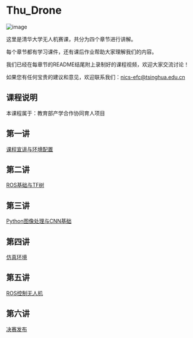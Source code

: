 # Thu_Drone
![image](https://user-images.githubusercontent.com/74605431/140718396-69677710-dfaf-4af7-8a7c-818f45c44617.png)


这里是清华大学无人机赛课，共分为四个章节进行讲解。

每个章节都有学习课件，还有课后作业帮助大家理解我们的内容。

我们已经在每章节的README结尾附上录制好的课程视频，欢迎大家交流讨论！

如果您有任何宝贵的建议和意见，欢迎联系我们：nics-efc@tsinghua.edu.cn

## 课程说明
本课程属于：教育部产学合作协同育人项目

## 第一讲
[课程宣讲与环境配置](https://github.com/efc-robot/Thu_Drone/tree/main/第一讲)

## 第二讲
[ROS基础与TF树](https://github.com/efc-robot/Thu_Drone/tree/main/第二讲)

## 第三讲
[Python图像处理与CNN基础](https://github.com/efc-robot/Thu_Drone/tree/main/第三讲)

## 第四讲
[仿真环境](https://github.com/efc-robot/Thu_Drone/tree/main/第四讲)

## 第五讲
[ROS控制无人机](https://github.com/efc-robot/Thu_Drone/tree/main/第五讲)

## 第六讲
[决赛发布](https://github.com/efc-robot/Thu_Drone/tree/main/第六讲)
